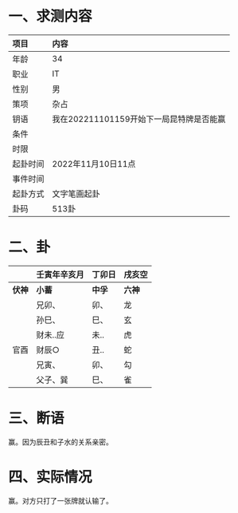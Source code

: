 # 一、求测内容

| 项目     | 内容                                     |
| :------- | :--------------------------------------- |
| 年龄     | 34                                       |
| 职业     | IT                                       |
| 性别     | 男                                       |
| 策项     | 杂占                                     |
| 钥语     | 我在202211101159开始下一局昆特牌是否能赢 |
| 条件     |                                          |
| 时限     |                                          |
| 起卦时间 | 2022年11月10日11点                       |
| 事件时间 |                                          |
| 起卦方式 | 文字笔画起卦                             |
| 卦码     | 513卦                                    |

# 二、卦

|                | 壬寅年辛亥月   | 丁卯日         | 戌亥空         |
| :------------- | :------------- | :------------- | :------------- |
| **伏神** | **小蓄** | **中孚** | **六神** |
|                | 兄卯、         | 卯、           | 龙             |
|                | 孙巳、         | 巳、           | 玄             |
|                | 财未..应       | 未..           | 虎             |
| 官酉           | 财辰○         | 丑..           | 蛇             |
|                | 兄寅、         | 卯、           | 勾             |
|                | 父子、巽       | 巳、           | 雀             |

# 三、断语

赢。因为辰丑和子水的关系亲密。

# 四、实际情况

赢。对方只打了一张牌就认输了。
